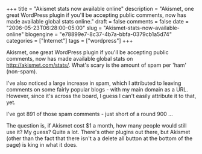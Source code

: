 +++
title = "Akismet stats now available online"
description = "Akismet, one great WordPress plugin if you'll be accepting public comments, now has made available global stats online."
draft = false
comments = false
date = "2006-05-23T06:28:00-05:00"
slug = "Akismet-stats-now-available-online"
blogengine = "e78899e7-8c37-4b7a-bbfa-0379cb1a5d74"
categories = ["Internet"]
tags = ["wordpress"]
+++

<p>
Akismet, one great WordPress plugin if you&#39;ll be accepting public comments, now has made available global stats on <a rel="nofollow" href="http://akismet.com/stats/">http://akismet.com/stats/</a>.  What&#39;s scary is the amount of spam per &#39;ham&#39; (non-spam).<!--more--><!--adsense-->
</p>
<p>
I&#39;ve also noticed a large increase in spam, which I attributed to leaving comments on some fairly popular blogs - with my main domain as a URL. However, since it&#39;s across the board, I guess I can&#39;t easily attribute it to that, yet.
</p>
<p>
I&#39;ve got 891 of those spam comments - just short of a round 900 ...
</p>
<p>
The question is, if Akismet cost $1 a month, how many people would still use it?  My guess?  Quite a lot.  There&#39;s other plugins out there, but Akismet (other than the fact that there isn&#39;t a a delete all button at the bottom of the page) is king in what it does.
</p>

